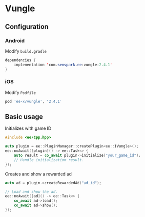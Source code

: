# Vungle
## Configuration
### Android
Modify `build.gradle`
```java
dependencies {
    implementation 'com.senspark.ee:vungle:2.4.1'
}
```

### iOS
Modify `Podfile`
```ruby
pod 'ee-x/vungle', '2.4.1'
```

## Basic usage
Initializes with game ID
```cpp
#include <ee/Cpp.hpp>

auto plugin = ee::PluginManager::createPlugin<ee::IVungle>();
ee::noAwait([plugin]() -> ee::Task<> {
    auto result = co_await plugin->initialize("your_game_id");
    // Handle initialization result.
});
```

Creates and show a rewarded ad
```cpp
auto ad = plugin->createRewardedAd("ad_id");

// Load and show the ad.
ee::noAwait([ad]() -> ee::Task<> {
    co_await ad->load();
    co_await ad->show();
});
```